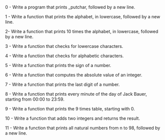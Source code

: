 0 - Write a program that prints _putchar, followed by a new line.



1 - Write a function that prints the alphabet, in lowercase, followed by a new line.



2- Write a function that prints 10 times the alphabet, in lowercase, followed by a new line.



3 - Write a function that checks for lowercase characters.



4 - Write a function that checks for alphabetic characters.



5 - Write a function that prints the sign of a number.



6 - Write a function that computes the absolute value of an integer.



7 - Write a function that prints the last digit of a number.



8 - Write a function that prints every minute of the day of Jack Bauer, starting from 00:00 to 23:59.



9 - Write a function that prints the 9 times table, starting with 0.



10 - Write a function that adds two integers and returns the result.



11 - Write a function that prints all natural numbers from n to 98, followed by a new line.

